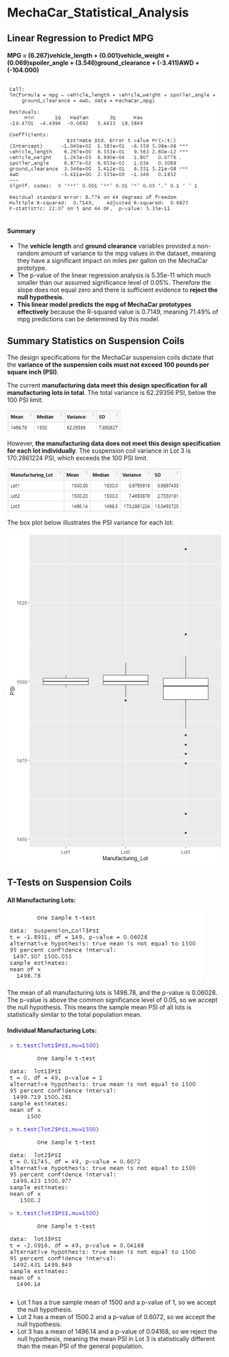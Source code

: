 # MechaCar_Statistical_Analysis

## Linear Regression to Predict MPG

#### MPG = (6.267)vehicle_length + (0.001)vehicle_weight + (0.069)spoiler_angle + (3.546)ground_clearance + (-3.411)AWD + (-104.000)

![LinearRegressionMPG.png](Resources/LinearRegressionMPG.png)

#### Summary
* The **vehicle length** and **ground clearance** variables provided a non-random amount of variance to the mpg values in the dataset, meaning they have a significant impact on miles per gallon on the MechaCar prototype.
* The p-value of the linear regression analysis is 5.35e-11 which much smaller than our assumed significance level of 0.05%. Therefore the slope does not equal zero and there is sufficient evidence to **reject the null hypothesis**.
* **This linear model predicts the mpg of MechaCar prototypes effectively** because the R-squared value is  0.7149, meaning 71.49% of mpg predictions can be determined by this model.


## Summary Statistics on Suspension Coils

The design specifications for the MechaCar suspension coils dictate that the **variance of the suspension coils must not exceed 100 pounds per square inch (PSI)**.

The current **manufacturing data meet this design specification for all manufacturing lots in total**. The total variance is 62.29356 PSI, below the 100 PSI limit.

![TotalSummary.png](Resources/TotalSummary.png)

However, **the manufacturing data does not meet this design specification for each lot individually**. The suspension coil variance in Lot 3 is 170.2861224 PSI, which exceeds the 100 PSI limit.

![LotSummary.png](Resources/LotSummary.png)

The box plot below illustrates the PSI variance for each lot:

![Resources/LotSummary_BoxPlot.png](Resources/LotSummary_BoxPlot.png)

## T-Tests on Suspension Coils

#### All Manufacturing Lots:

![AllLotsTTest.png](Resources/AllLotsTTest.png)

The mean of all manufacturing lots is 1498.78, and the p-value is 0.06028. The p-value is above the common significance level of 0.05, so we accept the null hypothesis. This means the sample mean PSI of all lots is statistically similar to the total population mean.


#### Individual Manufacturing Lots:

![IndividualLotTTest.png](Resources/IndividualLotTTest.png)

* Lot 1 has a true sample mean of 1500 and a p-value of 1, so we accept the null hypothesis.
* Lot 2 has a mean of 1500.2 and a p-value of 0.6072, so we accept the null hypothesis.
* Lot 3 has a mean of 1496.14 and a p-value of 0.04168, so we reject the null hypothesis, meaning the mean PSI in Lot 3 is statistically different than the mean PSI of the general population. 



